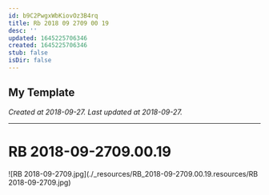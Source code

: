 ```yaml
---
id: b9C2PwgxWbKiovOz3B4rq
title: Rb 2018 09 2709 00 19
desc: ''
updated: 1645225706346
created: 1645225706346
stub: false
isDir: false
---
```

My Template
---

_Created at 2018-09-27._
_Last updated at 2018-09-27._




---

# RB 2018-09-2709.00.19


![RB 2018-09-2709.jpg](./_resources/RB_2018-09-2709.00.19.resources/RB 2018-09-2709.jpg)

